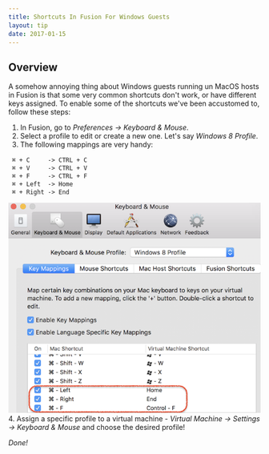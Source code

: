 ```yaml
---
title: Shortcuts In Fusion For Windows Guests
layout: tip
date: 2017-01-15
---
```


## Overview

A somehow annoying thing about Windows guests running un MacOS hosts in Fusion is that some very common shortcuts don't work, or have different keys assigned. To enable some of the shortcuts we've been accustomed to, follow these steps:

1. In Fusion, go to _Preferences -> Keyboard & Mouse_.
2. Select a profile to edit or create a new one. Let's say _Windows 8 Profile_.
3. The following mappings are very handy:
```
 ⌘ + C     -> CTRL + C
 ⌘ + V     -> CTRL + V
 ⌘ + F     -> CTRL + F
 ⌘ + Left  -> Home
 ⌘ + Right -> End
```
![fusion-keys](/assets/images/tips/fusion-keys.png)
4. Assign a specific profile to a virtual machine - _Virtual Machine -> Settings -> Keyboard & Mouse_ and choose the desired profile!

_Done!_
